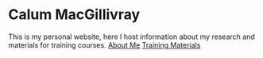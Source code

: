 # Calum MacGillivray
This is my personal website, here I host information about my research and materials for training courses.
[About Me](/about/)
[Training Materials](/Training/)
